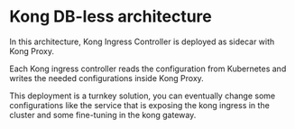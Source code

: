 # Kong DB-less architecture

In this architecture, Kong Ingress Controller is deployed as sidecar with Kong Proxy.

Each Kong ingress controller reads the configuration from Kubernetes and writes the needed configurations inside Kong
Proxy.

This deployment is a turnkey solution, you can eventually change some configurations like the service that is exposing
the kong ingress in the cluster and some fine-tuning in the kong gateway.
